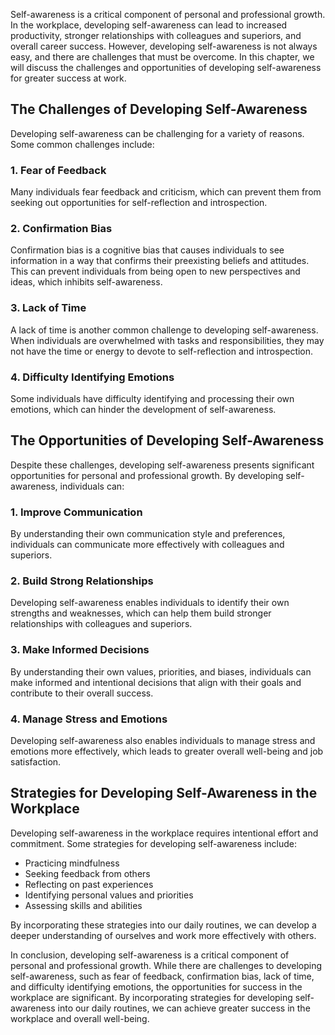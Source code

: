
Self-awareness is a critical component of personal and professional growth. In the workplace, developing self-awareness can lead to increased productivity, stronger relationships with colleagues and superiors, and overall career success. However, developing self-awareness is not always easy, and there are challenges that must be overcome. In this chapter, we will discuss the challenges and opportunities of developing self-awareness for greater success at work.

The Challenges of Developing Self-Awareness
-------------------------------------------

Developing self-awareness can be challenging for a variety of reasons. Some common challenges include:

### 1. Fear of Feedback

Many individuals fear feedback and criticism, which can prevent them from seeking out opportunities for self-reflection and introspection.

### 2. Confirmation Bias

Confirmation bias is a cognitive bias that causes individuals to see information in a way that confirms their preexisting beliefs and attitudes. This can prevent individuals from being open to new perspectives and ideas, which inhibits self-awareness.

### 3. Lack of Time

A lack of time is another common challenge to developing self-awareness. When individuals are overwhelmed with tasks and responsibilities, they may not have the time or energy to devote to self-reflection and introspection.

### 4. Difficulty Identifying Emotions

Some individuals have difficulty identifying and processing their own emotions, which can hinder the development of self-awareness.

The Opportunities of Developing Self-Awareness
----------------------------------------------

Despite these challenges, developing self-awareness presents significant opportunities for personal and professional growth. By developing self-awareness, individuals can:

### 1. Improve Communication

By understanding their own communication style and preferences, individuals can communicate more effectively with colleagues and superiors.

### 2. Build Strong Relationships

Developing self-awareness enables individuals to identify their own strengths and weaknesses, which can help them build stronger relationships with colleagues and superiors.

### 3. Make Informed Decisions

By understanding their own values, priorities, and biases, individuals can make informed and intentional decisions that align with their goals and contribute to their overall success.

### 4. Manage Stress and Emotions

Developing self-awareness also enables individuals to manage stress and emotions more effectively, which leads to greater overall well-being and job satisfaction.

Strategies for Developing Self-Awareness in the Workplace
---------------------------------------------------------

Developing self-awareness in the workplace requires intentional effort and commitment. Some strategies for developing self-awareness include:

* Practicing mindfulness
* Seeking feedback from others
* Reflecting on past experiences
* Identifying personal values and priorities
* Assessing skills and abilities

By incorporating these strategies into our daily routines, we can develop a deeper understanding of ourselves and work more effectively with others.

In conclusion, developing self-awareness is a critical component of personal and professional growth. While there are challenges to developing self-awareness, such as fear of feedback, confirmation bias, lack of time, and difficulty identifying emotions, the opportunities for success in the workplace are significant. By incorporating strategies for developing self-awareness into our daily routines, we can achieve greater success in the workplace and overall well-being.
